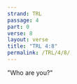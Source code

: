 ```yaml
---
strand: TRL
passage: 4
part: 0
verse: 8
layout: verse
title: "TRL 4:8"
permalink: /TRL/4/8/
---
```

"Who are you?"
